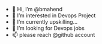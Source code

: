 - 👋 Hi, I’m @bmahend
- 👀 I’m interested in Devops Project
- 🌱 I’m currently upskilling...
- 💞️ I’m looking for Devops jobs
- 📫 please reach @github account

<!---
bmahend/bmahend is a ✨ special ✨ repository because its `README.md` (this file) appears on your GitHub profile.
You can click the Preview link to take a look at your changes.
--->
